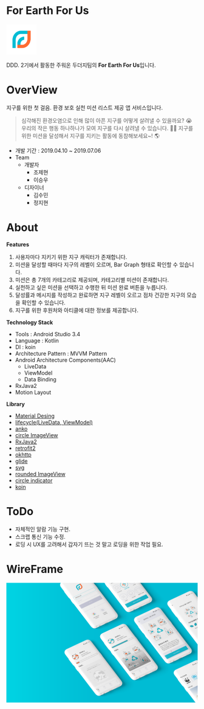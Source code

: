 # For Earth For Us 
<img src="android/ForEarthForUs/image/logo_image.png" width="80">

DDD. 2기에서 활동한 주워온 두더지팀의 **For Earth For Us**입니다.

# OverView

지구를 위한 첫 걸음. 환경 보호 실천 미션 리스트 제공 앱 서비스입니다. 
> 심각해진 환경오염으로 인해 많이 아픈 지구를 어떻게 살려낼 수 있을까요? 😭 우리의 작은 행동 하나하나가 모여 지구를 다시 살려낼 수 있습니다. 💪💪
지구를 위한 미션을 달성해서 지구를 지키는 활동에 동참해보세요~! 🌎

- 개발 기간 : 2019.04.10 ~ 2019.07.06
- Team
  - 개발자
    - 조제현
    - 이승우
  - 디자이너
    - 김수민
    - 정지현

# About

**Features**

1. 사용자마다 지키기 위한 지구 캐릭터가 존재합니다. 
2. 미션을 달성할 때마다 지구의 레벨이 오르며, Bar Graph 형태로 확인할 수 있습니다.
3. 미션은 총 7개의 카테고리로 제공되며, 카테고리별 미션이 존재합니다.
4. 실천하고 싶은 미션을 선택하고 수행한 뒤 미션 완료 버튼을 누릅니다.
5. 달성률과 메시지를 작성하고 완료하면 지구 레벨이 오르고 점차 건강한 지구의 모습을 확인할 수 있습니다.
6. 지구를 위한 후원처와 아티클에 대한 정보를 제공합니다.


**Technology Stack**

- Tools : Android Studio 3.4
- Language : Kotlin
- DI : koin
- Architecture Pattern : MVVM Pattern
- Android Architecture Components(AAC)
  - LiveData
  - ViewModel
  - Data Binding
- RxJava2
- Motion Layout


**Library**

- [Material Desing](https://material.io/develop/android/)
- [lifecycle(LiveData, ViewModel)](https://developer.android.com/jetpack/androidx/releases/lifecycle)
- [anko](https://github.com/Kotlin/anko)
- [circle ImageView](https://github.com/hdodenhof/CircleImageView)
- [RxJava2](https://github.com/ReactiveX/RxAndroid)
- [retrofit2](https://github.com/square/retrofit)
- [okhttp](https://github.com/square/okhttp)
- [glide](https://github.com/bumptech/glide)
- [svg](https://bigbadaboom.github.io/androidsvg/)
- [rounded ImageView](https://github.com/vinc3m1/RoundedImageView)
- [circle indicator](https://github.com/ongakuer/CircleIndicator)
- [koin](https://github.com/InsertKoinIO/koin)

# ToDo
- 자체적인 알람 기능 구현.
- 스크랩 통신 기능 수정.
- 로딩 시 UX를 고려해서 갑자기 뜨는 것 말고 로딩을 위한 작업 필요.


# WireFrame

<img src="android/ForEarthForUs/image/for_urth_wire_frame.png">

